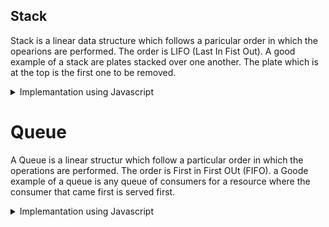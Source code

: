 ## Stack

Stack is a linear data structure which follows a paricular order in which the opearions are performed. The order is LIFO (Last In Fist Out).
A good example of a stack are plates stacked over one another. The plate which is at the top is the first one to be removed.

<details>
<summary> Implemantation using Javascript </summary>

both `array.push()` and `array.pop` are `O(1)`

```jsx
class Stack {
    constructor(){
        this.data = [];
        this.top = 0;
    }

    push(element) {
      this.data.push(element);
      this.top = this.top + 1;
    }

    peek() {
      return this.data[this.top - 1]
    }

    pop() {
      if(this.isEmpty()) throw "underflow";
     
      this.top = this.top - 1;
      return this.data.pop();
    }

    isEmpty() {
      return this.top === 0;
    }
}
```

</details>

# Queue

A Queue is a linear structur which follow a particular order in which the operations are performed. The order is First in First OUt (FIFO).
a Goode example of a queue is any queue of consumers for a resource where the consumer that came first is served first.

<details>
<summary> Implemantation using Javascript </summary>

```jsx
class Queue {
  constructor() { 
    this.items = []; 
  } 

  enqueue(element) {
    this.items.push(element)
  }

  dequeue() {
    if(this.isEmpty()) throw "underflow";

    return this.items.shift();
  }

  front() {
    if(this.isEmpty()) return "no elements"

    return this.items[0]
  }

  isEmpty() {
    return this.items.length === 0;
  }
}
```

</details>
